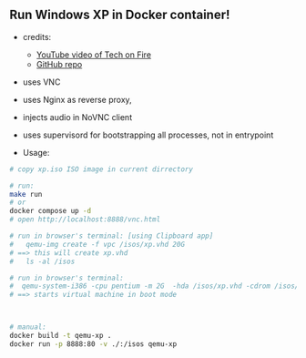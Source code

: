 ## Run Windows XP in Docker container!

- credits:
    - [YouTube video of Tech on Fire](https://www.youtube.com/watch?v=2EEzKlF7miA)
    - [GitHub repo](https://github.com/theonemule/qemu-docker/blob/main/dockerfile)

- uses VNC
- uses Nginx as reverse proxy,
- injects audio in NoVNC client
- uses supervisord for bootstrapping all processes, not in entrypoint

- Usage:
```bash
# copy xp.iso ISO image in current dirrectory

# run:
make run
# or
docker compose up -d
# open http://localhost:8888/vnc.html

# run in browser's terminal: [using Clipboard app]
#   qemu-img create -f vpc /isos/xp.vhd 20G
# ==> this will create xp.vhd
#   ls -al /isos

# run in browser's terminal:
#  qemu-system-i386 -cpu pentium -m 2G  -hda /isos/xp.vhd -cdrom /isos/xp.iso -boot d -nic user,model=e1000,hostfwd=tcp::8888-:80 -soundhw ac97
# ==> starts virtual machine in boot mode



# manual:
docker build -t qemu-xp .
docker run -p 8888:80 -v ./:/isos qemu-xp
```
